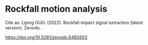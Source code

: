 # Rockfall motion analysis
Cite as: 
Liping GUO. (2022). Rockfall impact signal extraction (latest version). Zenodo. 

https://doi.org/10.5281/zenodo.6482603